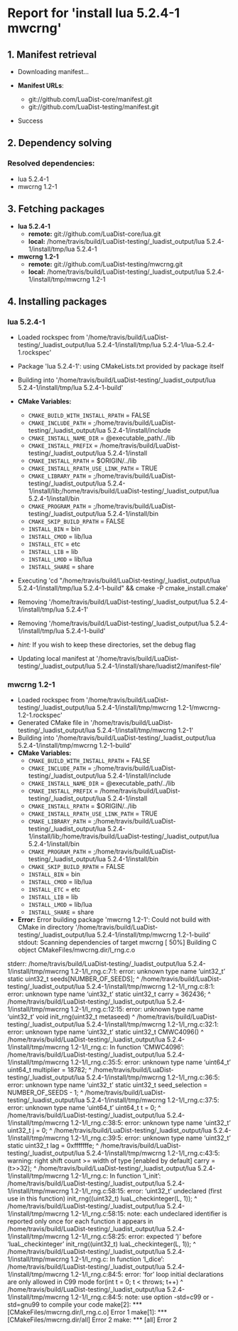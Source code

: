 # Report for 'install lua 5.2.4-1 mwcrng'


## 1. Manifest retrieval

- Downloading manifest...

- **Manifest URLs**:
    - git://github.com/LuaDist-core/manifest.git
    - git://github.com/LuaDist-testing/manifest.git
- Success

## 2. Dependency solving


### Resolved dependencies:
- lua 5.2.4-1
- mwcrng 1.2-1

## 3. Fetching packages

- **lua 5.2.4-1**
    - **remote:** git://github.com/LuaDist-core/lua.git
    - **local:** /home/travis/build/LuaDist-testing/_luadist_output/lua 5.2.4-1/install/tmp/lua 5.2.4-1
- **mwcrng 1.2-1**
    - **remote:** git://github.com/LuaDist-testing/mwcrng.git
    - **local:** /home/travis/build/LuaDist-testing/_luadist_output/lua 5.2.4-1/install/tmp/mwcrng 1.2-1

## 4. Installing packages


### lua 5.2.4-1
- Loaded rockspec from '/home/travis/build/LuaDist-testing/_luadist_output/lua 5.2.4-1/install/tmp/lua 5.2.4-1/lua-5.2.4-1.rockspec'
- Package 'lua 5.2.4-1': using CMakeLists.txt provided by package itself
- Building into '/home/travis/build/LuaDist-testing/_luadist_output/lua 5.2.4-1/install/tmp/lua 5.2.4-1-build'
- **CMake Variables:**
    - `CMAKE_BUILD_WITH_INSTALL_RPATH` = FALSE
    - `CMAKE_INCLUDE_PATH` = ;/home/travis/build/LuaDist-testing/_luadist_output/lua 5.2.4-1/install/include
    - `CMAKE_INSTALL_NAME_DIR` = @executable_path/../lib
    - `CMAKE_INSTALL_PREFIX` = /home/travis/build/LuaDist-testing/_luadist_output/lua 5.2.4-1/install
    - `CMAKE_INSTALL_RPATH` = $ORIGIN/../lib
    - `CMAKE_INSTALL_RPATH_USE_LINK_PATH` = TRUE
    - `CMAKE_LIBRARY_PATH` = ;/home/travis/build/LuaDist-testing/_luadist_output/lua 5.2.4-1/install/lib;/home/travis/build/LuaDist-testing/_luadist_output/lua 5.2.4-1/install/bin
    - `CMAKE_PROGRAM_PATH` = ;/home/travis/build/LuaDist-testing/_luadist_output/lua 5.2.4-1/install/bin
    - `CMAKE_SKIP_BUILD_RPATH` = FALSE
    - `INSTALL_BIN` = bin
    - `INSTALL_CMOD` = lib/lua
    - `INSTALL_ETC` = etc
    - `INSTALL_LIB` = lib
    - `INSTALL_LMOD` = lib/lua
    - `INSTALL_SHARE` = share
- Executing 'cd "/home/travis/build/LuaDist-testing/_luadist_output/lua 5.2.4-1/install/tmp/lua 5.2.4-1-build" && cmake -P cmake_install.cmake'
- Removing '/home/travis/build/LuaDist-testing/_luadist_output/lua 5.2.4-1/install/tmp/lua 5.2.4-1'
- Removing '/home/travis/build/LuaDist-testing/_luadist_output/lua 5.2.4-1/install/tmp/lua 5.2.4-1-build'

- *hint:* If you wish to keep these directories, set the debug flag
- Updating local manifest at '/home/travis/build/LuaDist-testing/_luadist_output/lua 5.2.4-1/install/share/luadist2/manifest-file'

### mwcrng 1.2-1
- Loaded rockspec from '/home/travis/build/LuaDist-testing/_luadist_output/lua 5.2.4-1/install/tmp/mwcrng 1.2-1/mwcrng-1.2-1.rockspec'
- Generated CMake file in '/home/travis/build/LuaDist-testing/_luadist_output/lua 5.2.4-1/install/tmp/mwcrng 1.2-1'
- Building into '/home/travis/build/LuaDist-testing/_luadist_output/lua 5.2.4-1/install/tmp/mwcrng 1.2-1-build'
- **CMake Variables:**
    - `CMAKE_BUILD_WITH_INSTALL_RPATH` = FALSE
    - `CMAKE_INCLUDE_PATH` = ;/home/travis/build/LuaDist-testing/_luadist_output/lua 5.2.4-1/install/include
    - `CMAKE_INSTALL_NAME_DIR` = @executable_path/../lib
    - `CMAKE_INSTALL_PREFIX` = /home/travis/build/LuaDist-testing/_luadist_output/lua 5.2.4-1/install
    - `CMAKE_INSTALL_RPATH` = $ORIGIN/../lib
    - `CMAKE_INSTALL_RPATH_USE_LINK_PATH` = TRUE
    - `CMAKE_LIBRARY_PATH` = ;/home/travis/build/LuaDist-testing/_luadist_output/lua 5.2.4-1/install/lib;/home/travis/build/LuaDist-testing/_luadist_output/lua 5.2.4-1/install/bin
    - `CMAKE_PROGRAM_PATH` = ;/home/travis/build/LuaDist-testing/_luadist_output/lua 5.2.4-1/install/bin
    - `CMAKE_SKIP_BUILD_RPATH` = FALSE
    - `INSTALL_BIN` = bin
    - `INSTALL_CMOD` = lib/lua
    - `INSTALL_ETC` = etc
    - `INSTALL_LIB` = lib
    - `INSTALL_LMOD` = lib/lua
    - `INSTALL_SHARE` = share
- **Error:** Error building package 'mwcrng 1.2-1': Could not build with CMake in directory '/home/travis/build/LuaDist-testing/_luadist_output/lua 5.2.4-1/install/tmp/mwcrng 1.2-1-build'
stdout:
Scanning dependencies of target mwcrng
[ 50%] Building C object CMakeFiles/mwcrng.dir/l_rng.c.o

stderr:
/home/travis/build/LuaDist-testing/_luadist_output/lua 5.2.4-1/install/tmp/mwcrng 1.2-1/l_rng.c:7:1: error: unknown type name ‘uint32_t’
 static uint32_t seeds[NUMBER_OF_SEEDS];
 ^
/home/travis/build/LuaDist-testing/_luadist_output/lua 5.2.4-1/install/tmp/mwcrng 1.2-1/l_rng.c:8:1: error: unknown type name ‘uint32_t’
 static uint32_t carry = 362436;
 ^
/home/travis/build/LuaDist-testing/_luadist_output/lua 5.2.4-1/install/tmp/mwcrng 1.2-1/l_rng.c:12:15: error: unknown type name ‘uint32_t’
 void init_rng(uint32_t metaseed)
               ^
/home/travis/build/LuaDist-testing/_luadist_output/lua 5.2.4-1/install/tmp/mwcrng 1.2-1/l_rng.c:32:1: error: unknown type name ‘uint32_t’
 static uint32_t CMWC4096()
 ^
/home/travis/build/LuaDist-testing/_luadist_output/lua 5.2.4-1/install/tmp/mwcrng 1.2-1/l_rng.c: In function ‘CMWC4096’:
/home/travis/build/LuaDist-testing/_luadist_output/lua 5.2.4-1/install/tmp/mwcrng 1.2-1/l_rng.c:35:5: error: unknown type name ‘uint64_t’
     uint64_t multiplier = 18782;
     ^
/home/travis/build/LuaDist-testing/_luadist_output/lua 5.2.4-1/install/tmp/mwcrng 1.2-1/l_rng.c:36:5: error: unknown type name ‘uint32_t’
     static uint32_t seed_selection = NUMBER_OF_SEEDS - 1;
     ^
/home/travis/build/LuaDist-testing/_luadist_output/lua 5.2.4-1/install/tmp/mwcrng 1.2-1/l_rng.c:37:5: error: unknown type name ‘uint64_t’
     uint64_t t = 0;
     ^
/home/travis/build/LuaDist-testing/_luadist_output/lua 5.2.4-1/install/tmp/mwcrng 1.2-1/l_rng.c:38:5: error: unknown type name ‘uint32_t’
     uint32_t j = 0;
     ^
/home/travis/build/LuaDist-testing/_luadist_output/lua 5.2.4-1/install/tmp/mwcrng 1.2-1/l_rng.c:39:5: error: unknown type name ‘uint32_t’
     static uint32_t lag = 0xfffffffe;
     ^
/home/travis/build/LuaDist-testing/_luadist_output/lua 5.2.4-1/install/tmp/mwcrng 1.2-1/l_rng.c:43:5: warning: right shift count >= width of type [enabled by default]
     carry = (t>>32);
     ^
/home/travis/build/LuaDist-testing/_luadist_output/lua 5.2.4-1/install/tmp/mwcrng 1.2-1/l_rng.c: In function ‘l_init’:
/home/travis/build/LuaDist-testing/_luadist_output/lua 5.2.4-1/install/tmp/mwcrng 1.2-1/l_rng.c:58:15: error: ‘uint32_t’ undeclared (first use in this function)
     init_rng((uint32_t) luaL_checkinteger(L, 1));
               ^
/home/travis/build/LuaDist-testing/_luadist_output/lua 5.2.4-1/install/tmp/mwcrng 1.2-1/l_rng.c:58:15: note: each undeclared identifier is reported only once for each function it appears in
/home/travis/build/LuaDist-testing/_luadist_output/lua 5.2.4-1/install/tmp/mwcrng 1.2-1/l_rng.c:58:25: error: expected ‘)’ before ‘luaL_checkinteger’
     init_rng((uint32_t) luaL_checkinteger(L, 1));
                         ^
/home/travis/build/LuaDist-testing/_luadist_output/lua 5.2.4-1/install/tmp/mwcrng 1.2-1/l_rng.c: In function ‘l_dice’:
/home/travis/build/LuaDist-testing/_luadist_output/lua 5.2.4-1/install/tmp/mwcrng 1.2-1/l_rng.c:84:5: error: ‘for’ loop initial declarations are only allowed in C99 mode
     for(int t = 0; t < throws; t++)
     ^
/home/travis/build/LuaDist-testing/_luadist_output/lua 5.2.4-1/install/tmp/mwcrng 1.2-1/l_rng.c:84:5: note: use option -std=c99 or -std=gnu99 to compile your code
make[2]: *** [CMakeFiles/mwcrng.dir/l_rng.c.o] Error 1
make[1]: *** [CMakeFiles/mwcrng.dir/all] Error 2
make: *** [all] Error 2

